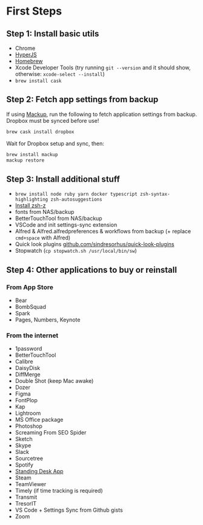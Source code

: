 # First Steps

## Step 1: Install basic utils

- Chrome
- [HyperJS](https://hyper.is/)
- [Homebrew](https://brew.sh/)
- Xcode Developer Tools (try running `git --version` and it should show, otherwise: `xcode-select --install`)
- `brew install cask`

## Step 2: Fetch app settings from backup

If using [Mackup](https://github.com/lra/mackup), run the following to fetch application settings from backup. Dropbox must be synced before use!

```bash
brew cask install dropbox
```

Wait for Dropbox setup and sync, then:

```bash
brew install mackup
mackup restore
```

## Step 3: Install additional stuff

- `brew install node ruby yarn docker typescript zsh-syntax-highlighting zsh-autosuggestions`
- [Install zsh-z](https://github.com/agkozak/zsh-z)
- fonts from NAS/backup
- BetterTouchTool from NAS/backup
- VSCode and init settings-sync extension
- Alfred & Alfred.alfredpreferences & workflows from backup (+ replace `cmd+space` with Alfred)
- Quick look plugins [github.com/sindresorhus/quick-look-plugins](https://github.com/sindresorhus/quick-look-plugins)
- Stopwatch (`cp stopwatch.sh /usr/local/bin/sw`)

## Step 4: Other applications to buy or reinstall

### From App Store

- Bear
- BombSquad
- Spark
- Pages, Numbers, Keynote

### From the internet

- 1password
- BetterTouchTool
- Calibre
- DaisyDisk
- DiffMerge
- Double Shot (keep Mac awake)
- Dozer
- Figma
- FontPlop
- Kap
- Lightroom
- MS Office package
- Photoshop
- Screaming From SEO Spider
- Sketch
- Skype
- Slack
- Sourcetree
- Spotify
- [Standing Desk App](http://sda.codana.me/)
- Steam
- TeamViewer
- Timely (if time tracking is required)
- Transmit
- TresorIT
- VS Code + Settings Sync from Github gists
- Zoom
